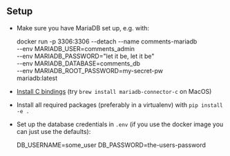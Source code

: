 ## Setup

* Make sure you have MariaDB set up, e.g. with:

    docker run -p 3306:3306 --detach --name comments-mariadb \
        --env MARIADB_USER=comments_admin \
        --env MARIADB_PASSWORD="let it be, let it be" \
        --env MARIADB_DATABASE=comments_db \
        --env MARIADB_ROOT_PASSWORD=my-secret-pw \
        mariadb:latest

* [Install C bindings](https://mariadb.com/docs/server/connect/programming-languages/c/install/) (try `brew install mariadb-connector-c` on MacOS)
* Install all required packages (preferably in a virtualenv) with `pip install -e .`
* Set up the database credentials in `.env` (if you use the docker image you can just use the defaults):

    DB_USERNAME=some_user
    DB_PASSWORD=the-users-password
